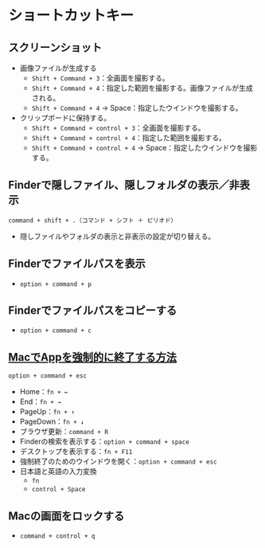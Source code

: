 # ショートカットキー
## スクリーンショット
- 画像ファイルが生成する
  - `Shift + Command + 3`：全画面を撮影する。
  - `Shift + Command + 4`：指定した範囲を撮影する。画像ファイルが生成される。
  - `Shift + Command + 4` → Space：指定したウインドウを撮影する。
- クリップボードに保持する。
  - `Shift + Command + control + 3`：全画面を撮影する。
  - `Shift + Command + control + 4`：指定した範囲を撮影する。
  - `Shift + Command + control + 4` → Space：指定したウインドウを撮影する。

## Finderで隠しファイル、隠しフォルダの表示／非表示
`command + shift + .（コマンド + シフト ＋ ピリオド）`
- 隠しファイルやフォルダの表示と非表示の設定が切り替える。

## Finderでファイルパスを表示
- `option + command + p`

## Finderでファイルパスをコピーする
- `option + command + c`
## [MacでAppを強制的に終了する方法](https://support.apple.com/ja-jp/HT201276)
`option + command + esc`

- Home：`fn + ←`
- End：`fn + →`
- PageUp：`fn + ↑`
- PageDown：`fn + ↓`
- ブラウザ更新：`command + R`
- Finderの検索を表示する：`option + command + space`
- デスクトップを表示する：`fn + F11`
- 強制終了のためのウインドウを開く：`option + command + esc`
- 日本語と英語の入力変換
  - `fn`
  - `control + Space`

## Macの画面をロックする
- `command + control + q`